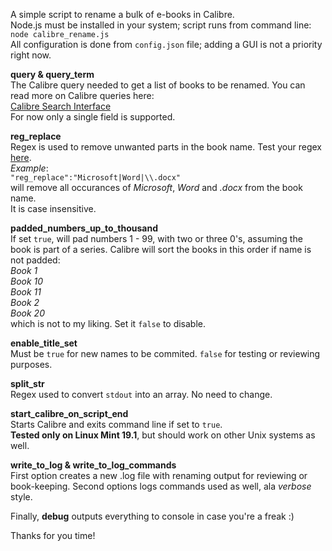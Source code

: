 A simple script to rename a bulk of e-books in Calibre.  
Node.js must be installed in your system; script runs from command line:  
`node calibre_rename.js`  
All configuration is done from `config.json` file; adding a GUI is not a priority right now.

**query & query_term**  
   The Calibre query needed to get a list of books to be renamed. You can read more on Calibre queries here:  
[Calibre Search Interface](https://manual.calibre-ebook.com/gui.html#the-search-interface)  
   For now only a single field is supported.

**reg_replace**  
   Regex is used to remove unwanted parts in the book name.
Test your regex [here](https://regexr.com/).  
*Example*:  
`"reg_replace":"Microsoft|Word|\\.docx"`  
will remove all occurances of *Microsoft*, *Word* and *.docx* from the book name.  
It is case insensitive.

**padded_numbers_up_to_thousand**  
   If set `true`, will pad numbers 1 - 99, with two or three 0's, assuming the book is part of a series.
Calibre will sort the books in this order if name is not padded:  
*Book 1  
Book 10  
Book 11  
Book 2  
Book 20*  
which is not to my liking. Set it `false` to disable.

**enable_title_set**  
   Must be `true` for new names to be commited. `false` for testing or reviewing purposes.

**split_str**  
   Regex used to convert `stdout` into an array. No need to change.

**start_calibre_on_script_end**  
   Starts Calibre and exits command line if set to `true`.  
**Tested only on Linux Mint 19.1**, but should work on other Unix systems as well.

**write_to_log & write_to_log_commands**  
  First option creates a new .log file with renaming output for reviewing or book-keeping.
Second options logs commands used as well, ala *verbose* style.

Finally, **debug** outputs everything to console in case you're a freak :)

Thanks for you time!
